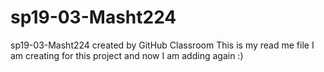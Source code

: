# sp19-03-Masht224
sp19-03-Masht224 created by GitHub Classroom
This is my read me file I am creating for this project 
and now I am adding again :)
